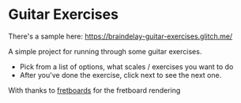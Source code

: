 # Guitar Exercises

There's a sample here: https://braindelay-guitar-exercises.glitch.me/

A simple project for running through some guitar exercises.

- Pick from a list of options, what scales / exercises you want to do
- After you've done the exercise, click next to see the next one. 


With thanks to [fretboards](https://npm.io/package/fretboards) for the fretboard rendering
